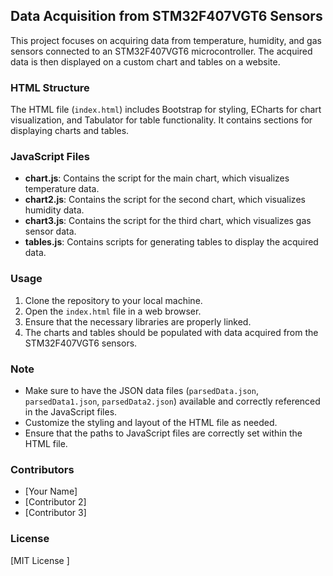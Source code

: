 ## Data Acquisition from STM32F407VGT6 Sensors

This project focuses on acquiring data from temperature, humidity, and gas sensors connected to an STM32F407VGT6 microcontroller. The acquired data is then displayed on a custom chart and tables on a website.

### HTML Structure

The HTML file (`index.html`) includes Bootstrap for styling, ECharts for chart visualization, and Tabulator for table functionality. It contains sections for displaying charts and tables.

### JavaScript Files

- **chart.js**: Contains the script for the main chart, which visualizes temperature data.
- **chart2.js**: Contains the script for the second chart, which visualizes humidity data.
- **chart3.js**: Contains the script for the third chart, which visualizes gas sensor data.
- **tables.js**: Contains scripts for generating tables to display the acquired data.

### Usage

1. Clone the repository to your local machine.
2. Open the `index.html` file in a web browser.
3. Ensure that the necessary libraries are properly linked.
4. The charts and tables should be populated with data acquired from the STM32F407VGT6 sensors.

### Note

- Make sure to have the JSON data files (`parsedData.json`, `parsedData1.json`, `parsedData2.json`) available and correctly referenced in the JavaScript files.
- Customize the styling and layout of the HTML file as needed.
- Ensure that the paths to JavaScript files are correctly set within the HTML file.

### Contributors

- [Your Name]
- [Contributor 2]
- [Contributor 3]

### License

[MIT License ]
